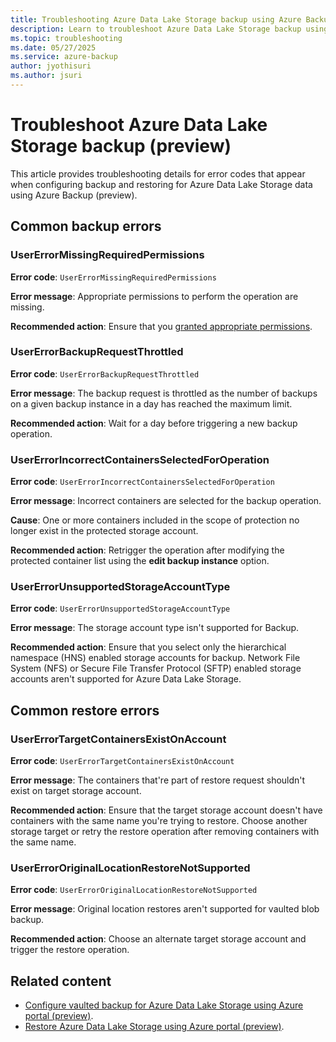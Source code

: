 ```yaml
---
title: Troubleshooting Azure Data Lake Storage backup using Azure Backup (preview)
description: Learn to troubleshoot Azure Data Lake Storage backup using Azure Backup.
ms.topic: troubleshooting
ms.date: 05/27/2025
ms.service: azure-backup
author: jyothisuri
ms.author: jsuri
---
```


# Troubleshoot Azure Data Lake Storage backup (preview)

This article provides troubleshooting details for error codes that appear when configuring backup and restoring for Azure Data Lake Storage data using Azure Backup (preview).

## Common backup errors

### UserErrorMissingRequiredPermissions

**Error code**: `UserErrorMissingRequiredPermissions`

**Error message**: Appropriate permissions to perform the operation are missing.

**Recommended action**: Ensure that you [granted appropriate permissions](azure-data-lake-storage-configure-backup.md#grant-permissions-to-the-backup-vault-on-storage-accounts).

### UserErrorBackupRequestThrottled

**Error code**: `UserErrorBackupRequestThrottled`

**Error message**: The backup request is throttled as the number of backups on a given backup instance in a day has reached the maximum limit.

**Recommended action**: Wait for a day before triggering a new backup operation.

### UserErrorIncorrectContainersSelectedForOperation

**Error code**: `UserErrorIncorrectContainersSelectedForOperation`

**Error message**: Incorrect containers are selected for the backup operation.

**Cause**: One or more containers included in the scope of protection no longer exist in the protected storage account.

**Recommended action**: Retrigger the operation after modifying the protected container list using the **edit backup instance** option.

### UserErrorUnsupportedStorageAccountType

**Error code**: `UserErrorUnsupportedStorageAccountType`

**Error message**: The storage account type isn't supported for Backup.

**Recommended action**: Ensure that you select only the hierarchical namespace (HNS) enabled storage accounts for backup. Network File System (NFS) or Secure File Transfer Protocol (SFTP) enabled storage accounts aren't supported for Azure Data Lake Storage.  

## Common restore errors

### UserErrorTargetContainersExistOnAccount

**Error code**: `UserErrorTargetContainersExistOnAccount`
	
**Error message**: The containers that're part of restore request shouldn't exist on target storage account.

**Recommended action**: Ensure that the target storage account doesn't have containers with the same name you're trying to restore. Choose another storage target or retry the restore operation after removing containers with the same name.

### UserErrorOriginalLocationRestoreNotSupported

**Error code**: `UserErrorOriginalLocationRestoreNotSupported`

**Error message**: Original location restores aren't supported for vaulted blob backup.

**Recommended action**: Choose an alternate target storage account and trigger the restore operation.

## Related content

- [Configure vaulted backup for Azure Data Lake Storage using Azure portal (preview)](azure-data-lake-storage-configure-backup.md).
- [Restore Azure Data Lake Storage using Azure portal (preview)](azure-data-lake-storage-restore.md).